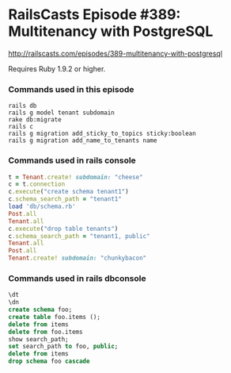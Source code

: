 # RailsCasts Episode #389: Multitenancy with PostgreSQL

http://railscasts.com/episodes/389-multitenancy-with-postgresql

Requires Ruby 1.9.2 or higher.


### Commands used in this episode

```
rails db
rails g model tenant subdomain
rake db:migrate
rails c
rails g migration add_sticky_to_topics sticky:boolean
rails g migration add_name_to_tenants name
```

### Commands used in rails console

```ruby
t = Tenant.create! subdomain: "cheese"
c = t.connection
c.execute("create schema tenant1")
c.schema_search_path = "tenant1"
load 'db/schema.rb'
Post.all
Tenant.all
c.execute("drop table tenants")
c.schema_search_path = "tenant1, public"
Tenant.all
Post.all
Tenant.create! subdomain: "chunkybacon"
```

### Commands used in rails dbconsole

```sql
\dt
\dn
create schema foo;
create table foo.items ();
delete from items
delete from foo.items
show search_path;
set search_path to foo, public;
delete from items
drop schema foo cascade
```
